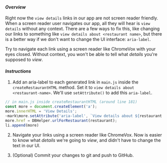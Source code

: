 #### _Overview_

Right now the `view details` links in our app are not screen reader friendly. When a screen reader user navigates our app, all they will hear is `view details` without any context. There are a few ways to fix this, like changing our links to something like `view details about <restaurant name>`, but there is a better way if we don't want to change the UI interface: `aria-label`. 

Try to navigate each link using a screen reader like ChromeVox with your eyes closed. Without context, you won't be able to tell what *details* you're supposed to *view*.

#### _Instructions_

1. Add an aria-label to each generated link in `main.js` inside the `createRestaurantHTML` method. Set it to `view details about <restaurant-name>`. We'll use `setAttribute()` to add this `aria-label`.
```javascript
// in main.js inside createRestaurantHTML (around line 181)
const more = document.createElement('a');
more.innerHTML = 'View Details';
~mark\more.setAttribute('aria-label', `View details about ${restaurant.name}`);\mark~
more.href = DBHelper.urlForRestaurant(restaurant);
li.append(more)
```

2. Navigate your links using a screen reader like ChromeVox. Now is easier to know what *details* we're going to *view*, and didn't have to change the text in our UI.

3. (Optional) Commit your changes to git and push to GitHub.
